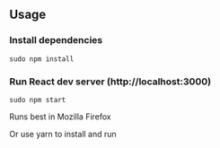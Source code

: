 ## Usage

### Install dependencies

```
sudo npm install
```

### Run React dev server (http://localhost:3000)

```
sudo npm start
```

Runs best in Mozilla Firefox

Or use yarn to install and run